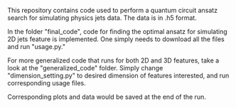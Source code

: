 This repository contains code used to perform a quantum circuit ansatz search for simulating physics jets data. 
The data is in .h5 format.

In the folder "final_code", code for finding the optimal ansatz for simulating 2D jets feature is implemented. 
One simply needs to download all the files and run "usage.py."

For more generalized code that runs for both 2D and 3D features, take a look at the "generalized_code" folder. 
Simply change "dimension_setting.py" to desired dimension of features interested, and run corresponding usage files. 

Corresponding plots and data would be saved at the end of the run. 
